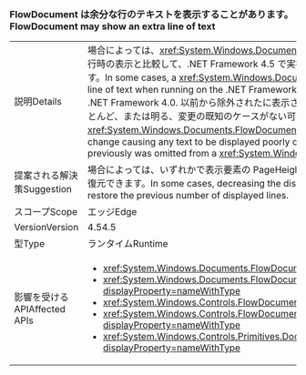 ### <a name="flowdocument-may-show-an-extra-line-of-text"></a><span data-ttu-id="515d1-101">FlowDocument は余分な行のテキストを表示することがあります。</span><span class="sxs-lookup"><span data-stu-id="515d1-101">FlowDocument may show an extra line of text</span></span>

|   |   |
|---|---|
|<span data-ttu-id="515d1-102">説明</span><span class="sxs-lookup"><span data-stu-id="515d1-102">Details</span></span>|<span data-ttu-id="515d1-103">場合によっては、<xref:System.Windows.Documents.FlowDocument>要素は、.NET Framework 4.0 で実行時の表示と比較して、.NET Framework 4.5 で実行されているときに余分な行のテキストに表示されます。</span><span class="sxs-lookup"><span data-stu-id="515d1-103">In some cases, a <xref:System.Windows.Documents.FlowDocument> element will display an extra line of text when running on the .NET Framework 4.5 compared to how it displayed when run on the .NET Framework 4.0.</span></span> <span data-ttu-id="515d1-104">以前から除外されたに表示されるテキストことが原因で、表示されるテキストをほとんど、または明る、変更の既知のケースがない可能性が、 <xref:System.Windows.Documents.FlowDocument>'s を表示します。</span><span class="sxs-lookup"><span data-stu-id="515d1-104">There are no known cases of the change causing any text to be displayed poorly or illegibly, but it could cause text to appear that previously was omitted from a <xref:System.Windows.Documents.FlowDocument>'s view.</span></span>|
|<span data-ttu-id="515d1-105">提案される解決策</span><span class="sxs-lookup"><span data-stu-id="515d1-105">Suggestion</span></span>|<span data-ttu-id="515d1-106">場合によっては、いずれかで表示要素の PageHeight プロパティを小さく表示されている行の前の番号を復元できます。</span><span class="sxs-lookup"><span data-stu-id="515d1-106">In some cases, decreasing the display element's PageHeight property by one can restore the previous number of displayed lines.</span></span>|
|<span data-ttu-id="515d1-107">スコープ</span><span class="sxs-lookup"><span data-stu-id="515d1-107">Scope</span></span>|<span data-ttu-id="515d1-108">エッジ</span><span class="sxs-lookup"><span data-stu-id="515d1-108">Edge</span></span>|
|<span data-ttu-id="515d1-109">Version</span><span class="sxs-lookup"><span data-stu-id="515d1-109">Version</span></span>|<span data-ttu-id="515d1-110">4.5</span><span class="sxs-lookup"><span data-stu-id="515d1-110">4.5</span></span>|
|<span data-ttu-id="515d1-111">型</span><span class="sxs-lookup"><span data-stu-id="515d1-111">Type</span></span>|<span data-ttu-id="515d1-112">ランタイム</span><span class="sxs-lookup"><span data-stu-id="515d1-112">Runtime</span></span>|
|<span data-ttu-id="515d1-113">影響を受ける API</span><span class="sxs-lookup"><span data-stu-id="515d1-113">Affected APIs</span></span>|<ul><li><xref:System.Windows.Documents.FlowDocument.%23ctor?displayProperty=nameWithType></li><li><xref:System.Windows.Documents.FlowDocument.%23ctor(System.Windows.Documents.Block)?displayProperty=nameWithType></li><li><xref:System.Windows.Controls.FlowDocumentReader.%23ctor?displayProperty=nameWithType></li><li><xref:System.Windows.Controls.FlowDocumentPageViewer.%23ctor?displayProperty=nameWithType></li><li><xref:System.Windows.Controls.Primitives.DocumentPageView.%23ctor?displayProperty=nameWithType></li></ul>|

